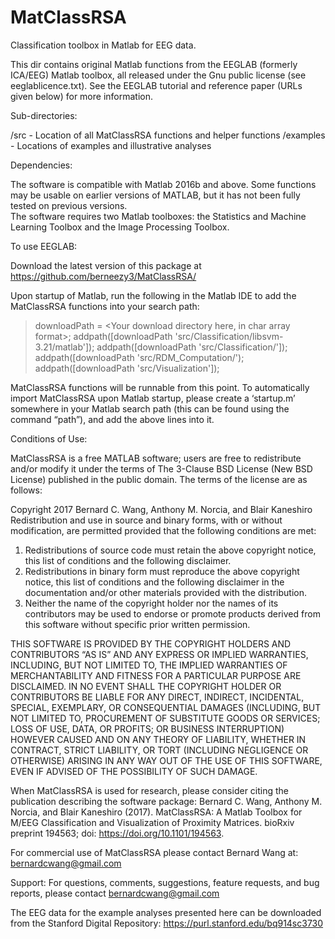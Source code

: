 # MatClassRSA
Classification toolbox in Matlab for EEG data.  

This dir contains original Matlab functions from the EEGLAB (formerly ICA/EEG)
Matlab toolbox, all released under the Gnu public license (see eeglablicence.txt). 
See the EEGLAB tutorial and reference paper (URLs given below) for more information.

Sub-directories:

/src - Location of all MatClassRSA functions and helper functions
/examples  - Locations of examples and illustrative analyses

Dependencies:

The software is compatible with Matlab 2016b and above.  Some functions may be usable on earlier versions of MATLAB, 
but it has not been fully tested on previous versions.  
The software requires two Matlab toolboxes:  the Statistics and Machine Learning Toolbox and the Image Processing Toolbox.

To use EEGLAB: 

Download the latest version of this package at https://github.com/berneezy3/MatClassRSA/

Upon startup of Matlab, run the following in the Matlab IDE to add the MatClassRSA functions into your search path:

> downloadPath = <Your download directory here, in char array format>;
> addpath([downloadPath 'src/Classification/libsvm-3.21/matlab']);
> addpath([downloadPath 'src/Classification/']);
> addpath([downloadPath 'src/RDM_Computation/');
> addpath([downloadPath 'src/Visualization']);

MatClassRSA functions will be runnable from this point.  To automatically import MatClassRSA upon Matlab startup, 
please create a ‘startup.m’ somewhere in your Matlab search path (this can be found using the command “path”), 
and add the above lines into it.  

Conditions of Use:

MatClassRSA is a free MATLAB software; users are free to redistribute and/or modify it under the terms of 
The 3-Clause BSD License (New BSD License) published in the public domain.  The terms of the license are as follows:

Copyright 2017 Bernard C. Wang, Anthony M. Norcia, and Blair Kaneshiro
Redistribution and use in source and binary forms, with or without modification, are permitted provided that 
the following conditions are met:
1. Redistributions of source code must retain the above copyright notice, this list of conditions and the 
following disclaimer.
2. Redistributions in binary form must reproduce the above copyright notice, this list of conditions and 
the following disclaimer in the documentation and/or other materials provided with the distribution.
3. Neither the name of the copyright holder nor the names of its contributors may be used to endorse or 
promote products derived from this software without specific prior written permission.

THIS SOFTWARE IS PROVIDED BY THE COPYRIGHT HOLDERS AND CONTRIBUTORS “AS IS” AND ANY EXPRESS OR IMPLIED 
WARRANTIES, INCLUDING, BUT NOT LIMITED TO, THE IMPLIED WARRANTIES OF MERCHANTABILITY AND FITNESS FOR A 
PARTICULAR PURPOSE ARE DISCLAIMED. IN NO EVENT SHALL THE COPYRIGHT HOLDER OR CONTRIBUTORS BE LIABLE FOR 
ANY DIRECT, INDIRECT, INCIDENTAL, SPECIAL, EXEMPLARY, OR CONSEQUENTIAL DAMAGES (INCLUDING, BUT NOT LIMITED 
TO, PROCUREMENT OF SUBSTITUTE GOODS OR SERVICES; LOSS OF USE, DATA, OR PROFITS; OR BUSINESS INTERRUPTION) 
HOWEVER CAUSED AND ON ANY THEORY OF LIABILITY, WHETHER IN CONTRACT, STRICT LIABILITY, OR TORT (INCLUDING 
NEGLIGENCE OR OTHERWISE) ARISING IN ANY WAY OUT OF THE USE OF THIS SOFTWARE, EVEN IF ADVISED OF THE 
POSSIBILITY OF SUCH DAMAGE.


When MatClassRSA is used for research, please consider citing the publication describing the software package:
Bernard C. Wang, Anthony M. Norcia, and Blair Kaneshiro (2017). MatClassRSA: A Matlab Toolbox for M/EEG Classification 
and Visualization of Proximity Matrices. bioRxiv preprint 194563; doi: https://doi.org/10.1101/194563.

For commercial use of MatClassRSA please contact Bernard Wang at: bernardcwang@gmail.com

Support:
For questions, comments, suggestions, feature requests, and bug reports, please contact bernardcwang@gmail.com

The EEG data for the example analyses presented here can be downloaded from the Stanford Digital Repository: 
https://purl.stanford.edu/bq914sc3730
